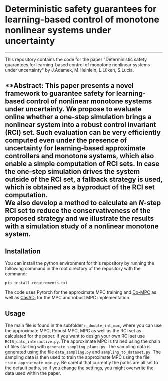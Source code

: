  # Deterministic safety guarantees for learning-based control of monotone nonlinear systems under uncertainty
-----------------
This repository contains the code for the paper "Deterministic safety guarantees for learning-based control of monotone nonlinear systems under uncertainty" by J.Adamek, M.Heinlein, L.Lüken, S.Lucia. 

**Abstract:
This paper presents a novel framework to guarantee safety for learning-based control of nonlinear monotone systems under uncertainty. We propose to evaluate online whether a one-step simulation brings a nonlinear system into a robust control invariant (RCI) set. Such evaluation can be very efficiently computed even under the presence of uncertainty for learning-based approximate controllers and monotone systems, which also enable a simple computation of RCI sets. In case the one-step simulation drives the system outside of the RCI set, a fallback strategy is used, which is obtained as a byproduct of the RCI set computation.   
We also develop a method to calculate an $N$-step RCI set to reduce the conservativeness of the proposed strategy and we illustrate the results with a simulation study of a nonlinear monotone system.
-----------------
## Installation
You can install the python environment for this repository by running the following command in the root directory of the repository with the command:
``````
pip install requirements.txt
``````
The code uses Pytorch for the approximate MPC training
and [Do-MPC](https://www.do-mpc.com/en/latest/) as well as [CasADi](https://web.casadi.org/) for the MPC and robust MPC implementation.

## Usage
The main file is found in the subfolder ``n_double_int_mpc``, where you can use the approximate MPC, Robust MPC, MPC as well as the
RCI set as calculated for the paper. If you want to design your own RCI set use  ``RCIS_calc_interactive.py``. The approximate MPC is 
trained using the chain of files starting with ``generate_sampling_plans.py``. The sampling data is generated using the file 
``data_sampling.py`` and ``sampling_to_dataset.py``. The sampling data is then used to train the approximate MPC using the file ``train_approximate_mpc.py``.
Be careful that currently the paths are all set to the default paths, so if you change the settings, you might overwrite the data used within the paper.